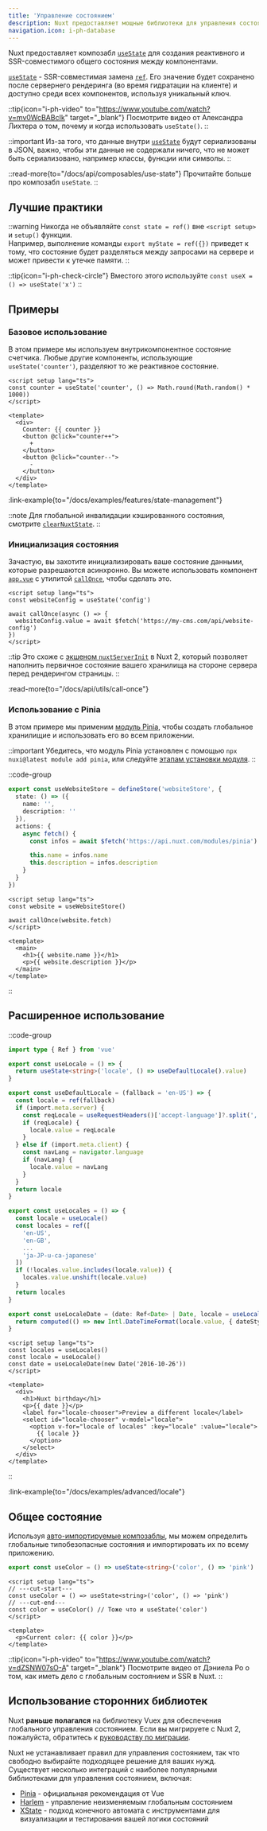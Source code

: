 ```yaml
---
title: 'Управление состоянием'
description: Nuxt предоставляет мощные библиотеки для управления состоянием и композабл useState для создания реактивного и SSR-совместимого общего состояния.
navigation.icon: i-ph-database
---
```


Nuxt предоставляет композабл [`useState`](/docs/api/composables/use-state) для создания реактивного и SSR-совместимого общего состояния между компонентами.

[`useState`](/docs/api/composables/use-state) - SSR-совместимая замена [`ref`](https://ru.vuejs.org/api/reactivity-core.html#ref). Его значение будет сохранено после сервернего рендеринга (во время гидратации на клиенте) и доступно среди всех компонентов, используя уникальный ключ.

::tip{icon="i-ph-video" to="https://www.youtube.com/watch?v=mv0WcBABcIk" target="_blank"}
Посмотрите видео от Александра Лихтера о том, почему и когда использовать `useState()`.
::

::important
Из-за того, что данные внутри [`useState`](/docs/api/composables/use-state) будут сериализованы в JSON, важно, чтобы эти данные не содержали ничего, что не может быть сериализовано, например классы, функции или символы.
::

::read-more{to="/docs/api/composables/use-state"}
Прочитайте больше про композабл `useState`.
::

## Лучшие практики

::warning
Никогда не объявляйте `const state = ref()` вне `<script setup>` и `setup()` функции.<br>
Например, выполнение команды `export myState = ref({})` приведет к тому, что состояние будет разделяться между запросами на сервере и может привести к утечке памяти.
::

::tip{icon="i-ph-check-circle"}
Вместого этого используйте `const useX = () => useState('x')`
::

## Примеры

### Базовое использование

В этом примере мы используем внутрикомпонентное состояние счетчика. Любые другие компоненты, использующие `useState('counter')`, разделяют то же реактивное состояние.

```vue twoslash [app.vue]
<script setup lang="ts">
const counter = useState('counter', () => Math.round(Math.random() * 1000))
</script>

<template>
  <div>
    Counter: {{ counter }}
    <button @click="counter++">
      +
    </button>
    <button @click="counter--">
      -
    </button>
  </div>
</template>
```

:link-example{to="/docs/examples/features/state-management"}

::note
Для глобальной инвалидации кэшированного состояния, смотрите [`clearNuxtState`](/docs/api/utils/clear-nuxt-state).
::

### Инициализация состояния

Зачастую, вы захотите инициализировать ваше состояние данными, которые разрешаются асинхронно. Вы можете использовать компонент [`app.vue`](/docs/guide/directory-structure/app) с утилитой [`callOnce`](/docs/api/utils/call-once), чтобы сделать это.

```vue twoslash [app.vue]
<script setup lang="ts">
const websiteConfig = useState('config')

await callOnce(async () => {
  websiteConfig.value = await $fetch('https://my-cms.com/api/website-config')
})
</script>
```

::tip
Это схоже с [экшеном `nuxtServerInit`](https://v2.nuxt.com/docs/directory-structure/store/#the-nuxtserverinit-action) в Nuxt 2, который позволяет наполнить первичное состояние вашего хранилища на стороне сервера перед рендерингом страницы.
::

:read-more{to="/docs/api/utils/call-once"}

### Использование с Pinia

В этом примере мы применим [модуль Pinia](/modules/pinia), чтобы создать глобальное хранилищие и использовать его во всем приложении.

::important
Убедитесь, что модуль Pinia установлен с помощью `npx nuxi@latest module add pinia`, или следуйте [этапам установки модуля](https://pinia.vuejs.org/ssr/nuxt.html#Installation).
::

::code-group
```ts [stores/website.ts]
export const useWebsiteStore = defineStore('websiteStore', {
  state: () => ({
    name: '',
    description: ''
  }),
  actions: {
    async fetch() {
      const infos = await $fetch('https://api.nuxt.com/modules/pinia')

      this.name = infos.name
      this.description = infos.description
    }
  }
})
```
```vue [app.vue]
<script setup lang="ts">
const website = useWebsiteStore()

await callOnce(website.fetch)
</script>

<template>
  <main>
    <h1>{{ website.name }}</h1>
    <p>{{ website.description }}</p>
  </main>
</template>
```
::

## Расширенное использование

::code-group
```ts [composables/locale.ts]
import type { Ref } from 'vue'

export const useLocale = () => {
  return useState<string>('locale', () => useDefaultLocale().value)
}

export const useDefaultLocale = (fallback = 'en-US') => {
  const locale = ref(fallback)
  if (import.meta.server) {
    const reqLocale = useRequestHeaders()['accept-language']?.split(',')[0]
    if (reqLocale) {
      locale.value = reqLocale
    }
  } else if (import.meta.client) {
    const navLang = navigator.language
    if (navLang) {
      locale.value = navLang
    }
  }
  return locale
}

export const useLocales = () => {
  const locale = useLocale()
  const locales = ref([
    'en-US',
    'en-GB',
    ...
    'ja-JP-u-ca-japanese'
  ])
  if (!locales.value.includes(locale.value)) {
    locales.value.unshift(locale.value)
  }
  return locales
}

export const useLocaleDate = (date: Ref<Date> | Date, locale = useLocale()) => {
  return computed(() => new Intl.DateTimeFormat(locale.value, { dateStyle: 'full' }).format(unref(date)))
}
```

```vue [app.vue]
<script setup lang="ts">
const locales = useLocales()
const locale = useLocale()
const date = useLocaleDate(new Date('2016-10-26'))
</script>

<template>
  <div>
    <h1>Nuxt birthday</h1>
    <p>{{ date }}</p>
    <label for="locale-chooser">Preview a different locale</label>
    <select id="locale-chooser" v-model="locale">
      <option v-for="locale of locales" :key="locale" :value="locale">
        {{ locale }}
      </option>
    </select>
  </div>
</template>
```
::

:link-example{to="/docs/examples/advanced/locale"}

## Общее состояние

Используя [авто-импортируемые композаблы](/docs/guide/directory-structure/composables), мы можем определить глобальные типобезопасные состояния и импортировать их по всему приложению.

```ts twoslash [composables/states.ts]
export const useColor = () => useState<string>('color', () => 'pink')
```

```vue [app.vue]
<script setup lang="ts">
// ---cut-start---
const useColor = () => useState<string>('color', () => 'pink')
// ---cut-end---
const color = useColor() // Тоже что и useState('color')
</script>

<template>
  <p>Current color: {{ color }}</p>
</template>
```

::tip{icon="i-ph-video" to="https://www.youtube.com/watch?v=dZSNW07sO-A" target="_blank"}
Посмотрите видео от Дэниела Ро о том, как иметь дело с глобальным состоянием и SSR в Nuxt.
::

## Использование сторонних библиотек

Nuxt **раньше полагался** на библиотеку Vuex для обеспечения глобального управления состоянием. Если вы мигрируете с Nuxt 2, пожалуйста, обратитесь к [руководству по миграции](/docs/migration/configuration#vuex).

Nuxt не устанавливает правил для управления состоянием, так что свободно выбирайте подходящее решение для ваших нужд. Существует несколько интеграций с наиболее популярными библиотеками для управления состоянием, включая:

- [Pinia](/modules/pinia) - официальная рекомендация от Vue
- [Harlem](/modules/harlem) - управление неизменяемым глобальным состоянием
- [XState](/modules/xstate) - подход конечного автомата с инструментами для визуализации и тестирования вашей логики состояний
